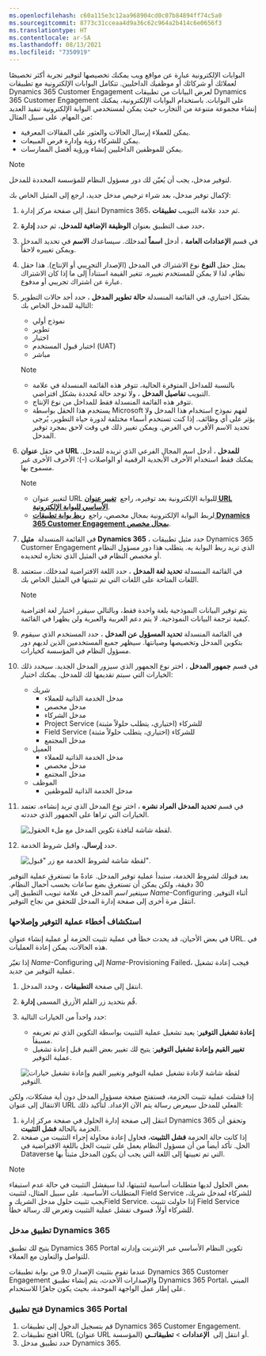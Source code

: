 ```yaml
---
ms.openlocfilehash: c60a115e3c12aa968904cd0c07b84894ff74c5a0
ms.sourcegitcommit: 8773c31cceaa4d9a36c62c964a2b414c6e0656f3
ms.translationtype: HT
ms.contentlocale: ar-SA
ms.lasthandoff: 08/13/2021
ms.locfileid: "7350919"
---
```

البوابات الإلكترونية عبارة عن مواقع ويب يمكنك تخصيصها لتوفير تجربة أكثر تخصيصًا لعملائك أو شركائك أو موظفيك الداخليين. تتكامل البوابات الإلكترونية مع تطبيقات Dynamics 365 Customer Engagement لعرض البيانات من تطبيقات Dynamics 365 Customer Engagement على البوابات. باستخدام البوابات الإلكترونية، يمكنك إنشاء مجموعة متنوعة من التجارب حيث يمكن لمستخدمي البوابة الإلكترونية تنفيذ العديد من المهام. على سبيل المثال:

- يمكن للعملاء إرسال الحالات والعثور على المقالات المعرفية.
- يمكن للشركاء رؤية وإدارة فرص المبيعات.
- يمكن للموظفين الداخليين إنشاء ورؤية أفضل الممارسات.

> [!Note]
> لتوفير مدخل، يجب أن يُعيّن لك دور مسؤول النظام للمؤسسة المحددة للمدخل.

لإكمال توفير مدخل، بعد شراء ترخيص مدخل جديد، ارجع إلى المثيل الخاص بك:

1. انتقل إلى صفحة مركز إدارة Dynamics 365، ثم حدد علامة التبويب **تطبيقات**.
2. حدد صف التطبيق بعنوان **الوظيفة الإضافية للمدخل**، ثم حدد **إدارة.**
3. في قسم **الإعدادات العامة** ، أدخل **اسماً** لمدخلك. سيساعدك **الاسم** في تحديد المدخل ويمكن تغييره لاحقاً.
4. يمثل حقل **النوع** نوع الاشتراك في المدخل (الإصدار التجريبي أو الإنتاج). هذا حقل نظام، لذا لا يمكن للمستخدم تغييره. تتغير القيمة استناداً إلى ما إذا كان الاشتراك عبارة عن اشتراك تجريبي أو مدفوع.
5. بشكل اختياري، في القائمة المنسدلة **حالة تطوير المدخل** ، حدد أحد حالات التطوير التالية للمدخل الخاص بك:
   - نموذج أولي
   - تطوير
   - اختبار
   - اختبار قبول المستخدم (UAT)
   - مباشر

   >[!Note]
   > - بالنسبة للمداخل المتوفرة الحالية، تتوفر هذه القائمة المنسدلة في علامة التبويب **تفاصيل المدخل** ، ولا توجد حالة مُحددة بشكل افتراضي.
   > - تتوفر هذه القائمة المنسدلة فقط للمداخل من نوع الإنتاج.
   > - يستخدم هذا الحقل بواسطة Microsoft لفهم نموذج استخدام هذا المدخل ولا يؤثر على أي وظائف. إذا كنت تستخدم أسماء مختلفة لدورة حياة التطوير، يُرجى تحديد الاسم الأقرب في الغرض. ويمكن تغيير ذلك في وقت لاحق بمجرد توفير المدخل.

4. في حقل **عنوان URL للمدخل** ، أدخل اسم المجال الفرعي الذي تريده للمدخل. يمكنك فقط استخدام الأحرف الأبجدية الرقمية أو الواصلات (-)؛ الأحرف الأخرى غير مسموح بها.

   > [!Note]
   > - لتغيير عنوان URL للبوابة الإلكترونية بعد توفيره، راجع  [**تغيير عنوان URL الأساسي للبوابة الإلكترونية**](/dynamics365/customer-engagement/portals/change-base-url).
   > - لربط البوابة الإلكترونية بمجال مخصص، راجع  [**ربط بوابة تطبيقات Dynamics 365 Customer Engagement بمجال مخصص**](/dynamics365/customer-engagement/portals/manage-portal#link-your-dynamics-365-for-customer-engagement-portal-to-a-custom-domain).

5. في القائمة المنسدلة  **مثيل Dynamics 365** ، حدد مثيل تطبيقات Dynamics 365 Customer Engagement الذي تريد ربط البوابة به. يتطلب هذا دور مسؤول النظام أو مخصص النظام في المثيل الذي تختاره لتحديده.
6. في القائمة المنسدلة **تحديد لغة المدخل** ، حدد اللغة الافتراضية لمدخلك. ستعتمد اللغات المتاحة على اللغات التي تم تثبيتها في المثيل الخاص بك.

   >[!Note]
   > يتم توفير البيانات النموذجية بلغة واحدة فقط، وبالتالي سيقرر اختيار لغة افتراضية كيفية ترجمة البيانات النموذجية. لا يتم دعم العربية والعبرية ولن يظهرا في القائمة.

7. في القائمة المنسدلة **تحديد المسؤول عن المدخل** ، حدد المستخدم الذي سيقوم بتكوين المدخل وتخصيصها وصيانتها. سيظهر جميع المستخدمين الذين لديهم دور مسؤول النظام في المؤسسة كخيارات.

8. في قسم **جمهور المدخل** ، اختر نوع الجمهور الذي سيزور المدخل الجديد. سيحدد ذلك الخيارات التي سيتم تقديمها لك للمدخل. يمكنك اختيار:
   - شريك
     - مدخل الخدمة الذاتية للعملاء
     - مدخل مخصص
     - مدخل الشركاء
     - Project Service للشركاء (اختياري، يتطلب حلولاً مثبتة)
     - Field Service للشركاء (اختياري، يتطلب حلولاً مثبتة)
     - مدخل المجتمع
   - العميل
     - مدخل الخدمة الذاتية للعملاء
     - مدخل مخصص
     - مدخل المجتمع
   - الموظف
     - مدخل الخدمة الذاتية للموظفين

9. في قسم **تحديد المدخل المراد نشره** ، اختر نوع المدخل الذي تريد إنشاءه. تعتمد الخيارات التي تراها على الجمهور الذي حددته.

   ![لقطة شاشة لنافذة تكوين المدخل مع ملء الحقول.](../media/3_unit6_CP.png)

10. حدد **إرسال**، واقبل شروط الخدمة.

    ![لقطة شاشة لشروط الخدمة مع زر "قبول".](../media/4_unit6_TS.png)

بعد قبولك لشروط الخدمة، ستبدأ عملية توفير المدخل. عادةً ما تستغرق عملية التوفير 30 دقيقة، ولكن يمكن أن تستغرق بضع ساعات بحسب أحمال النظام. سيتغير *اسم* المدخل في علامة تبويب التطبيق إلى *Name*-Configuring أثناء التوفير. انتقل مرة أخرى إلى صفحة إدارة المدخل للتحقق من نجاح التوفير.

### <a name="troubleshoot-provisioning"></a>استكشاف أخطاء عملية التوفير وإصلاحها

في بعض الأحيان، قد يحدث خطأ في عملية تثبيت الحزمة أو عملية إنشاء عنوان URL. في هذه الحالات، يمكن إعادة العمليات.

إذا تغيّر *Name*-Configuring إلى *Name*-Provisioning Failed، فيجب إعادة تشغيل عملية التوفير من جديد.

1. انتقل إلى صفحة **التطبيقات** ، وحدد المدخل.
2. قُم بتحديد زر القلم الأزرق المسمى **إدارة**.
3. حدد واحداً من الخيارات التالية:
   - **إعادة تشغيل التوفير**: يعيد تشغيل عملية التثبيت بواسطة التكوين الذي تم تعريفه مسبقاً.
   - **تغيير القيم وإعادة تشغيل التوفير**: يتيح لك تغيير بعض القيم قبل إعادة تشغيل عملية التوفير.

   ![لقطة شاشة لإعادة تشغيل عملية التوفير وتغيير القيم وإعادة تشغيل خيارات التوفير.](../media/5_unit6_PD.png)

إذا فشلت عملية تثبيت الحزمة، فستفتح صفحة مسؤول المدخل دون أية مشكلات، ولكن الانتقال إلى عنوان URL الفعلي للمدخل سيعرض رسالة يتم الآن الإعداد. لتأكيد ذلك:

1. انتقل إلى صفحة إدارة الحلول في صفحة مركز إدارة Dynamics 365 وتحقق أن الحزمة بالحالة **فشل التثبيت**.
2. إذا كانت حالة الحزمة **فشل التثبيت**، فحاول إعادة محاولة إجراء التثبيت من صفحة الحل. تأكد أيضاً من أن مسؤول النظام يعمل على تثبيت الحل باللغة الافتراضية في Dataverse التي تم تعيينها إلى اللغة التي يجب أن يكون المدخل مثبتاً بها.

> [!Note] 
> بعض الحلول لديها متطلبات أساسية لتثبيتها، لذا سيفشل التثبيت في حالة عدم استيفاء المتطلبات الأساسية. على سبيل المثال، لتثبيت Field Service للشركاء لمدخل شريك، يجب تثبيت حلول مدخل الشريك وField Service. إذا حاولت تثبيت Field Service للشركاء أولاً، فسوف تفشل عملية التثبيت وتعرض لك رسالة خطأ.

### <a name="dynamics-365-portal-app"></a>تطبيق مدخل Dynamics 365

يتيح لك تطبيق Dynamics 365 Portal تكوين النظام الأساسي عبر الإنترنت وإدارته للتواصل والتعاون مع العملاء.

عندما تقوم بتثبيت الإصدار 9.0 من بوابة تطبيقات Dynamics 365 Customer Engagement والإصدارات الأحدث، يتم إنشاء تطبيق Dynamics 365 Portal، المبني على إطار عمل الواجهة الموحدة، بحيث يكون جاهزًا للاستخدام.

### <a name="open-dynamics-365-portal-app"></a>فتح تطبيق Dynamics 365 Portal

1. قم بتسجيل الدخول إلى تطبيقات Dynamics 365 Customer Engagement.
2. افتح تطبيقات URL (عنوان URL المؤسسة) أو انتقل إلى  **الإعدادات** > **تطبيقاتــي**.
3. حدد تطبيق مدخل Dynamics 365.
